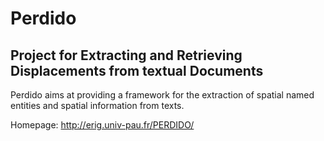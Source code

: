 # Perdido

Project for Extracting and Retrieving Displacements from textual Documents
---------------------------------

Perdido aims at providing a framework for the extraction of spatial named entities and spatial information from texts.

Homepage: http://erig.univ-pau.fr/PERDIDO/
